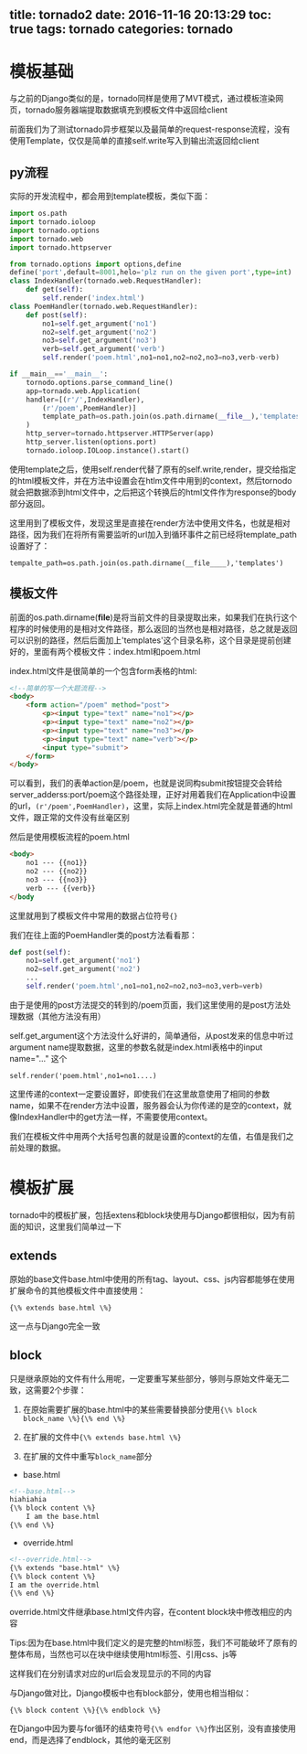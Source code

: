 title: tornado2
date: 2016-11-16 20:13:29
toc: true
tags: tornado
categories: tornado
---
# 模板基础 #
与之前的Django类似的是，tornado同样是使用了MVT模式，通过模板渲染网页，tornado服务器端提取数据填充到模板文件中返回给client

前面我们为了测试tornado异步框架以及最简单的request-response流程，没有使用Template，仅仅是简单的直接self.write写入到输出流返回给client

## py流程 ##
实际的开发流程中，都会用到template模板，类似下面：
<!--more-->
```python
import os.path
import tornado.ioloop
import tornado.options
import tornado.web
import tornado.httpserver

from tornado.options import options,define
define('port',default=8001,helo='plz run on the given port',type=int)
class IndexHandler(tornado.web.RequestHandler):
    def get(self):
        self.render('index.html')
class PoemHandler(tornado.web.RequestHandler):
    def post(self):
        no1=self.get_argument('no1')
        no2=self.get_argument('no2')
        no3=self.get_argument('no3')
        verb=self.get_argument('verb')
        self.render('poem.html',no1=no1,no2=no2,no3=no3,verb-verb)

if __main__=='__main__':
    tornodo.options.parse_command_line()
    app=tornado.web.Application(
    handler=[(r'/',IndexHandler),
        (r'/poem',PoemHandler)]
        template_path=os.path.join(os.path.dirname(__file__),'templates')
    )
    http_server=tornado.httpserver.HTTPServer(app)
    http_server.listen(options.port)
    tornado.ioloop.IOLoop.instance().start()
```

使用template之后，使用self.render代替了原有的self.write,render，提交给指定的html模板文件，并在方法中设置会在htlm文件中用到的context，然后tornodo就会把数据添到html文件中，之后把这个转换后的html文件作为response的body部分返回。

这里用到了模板文件，发现这里是直接在render方法中使用文件名，也就是相对路径，因为我们在将所有需要监听的url加入到循环事件之前已经将template_path设置好了：

`tempalte_path=os.path.join(os.path.dirname(__file____),'templates')`


## 模板文件 ##

前面的os.path.dirname(__file__)是将当前文件的目录提取出来，如果我们在执行这个程序的时候使用的是相对文件路径，那么返回的当然也是相对路径，总之就是返回可以识别的路径，然后后面加上'templates'这个目录名称，这个目录是提前创建好的，里面有两个模板文件：index.html和poem.html

index.html文件是很简单的一个包含form表格的html:

```html
<!--简单的写一个大题流程-->
<body>
    <form action="/poem" method="post">
        <p><input type="text" name="no1"></p>
        <p><input type="text" name="no2"></p>
        <p><input type="text" name="no3"></p>
        <p><input type="text" name="verb"></p>
        <input type="submit">
    </form>
</body>
```
可以看到，我们的表单action是/poem，也就是说同构submit按钮提交会转给server_adderss:port/poem这个路径处理，正好对用着我们在Application中设置的url，`(r'/poem',PoemHandler)`，这里，实际上index.html完全就是普通的html文件，跟正常的文件没有丝毫区别


然后是使用模板流程的poem.html
```html
<body>
    no1 --- {{no1}}
    no2 --- {{no2}}
    no3 --- {{no3}}
    verb --- {{verb}}
</body
```
这里就用到了模板文件中常用的数据占位符号`{}`


我们在往上面的PoemHandler类的post方法看看那：

```python
def post(self):
    no1=self.get_argument('no1')
    no2=self.get_argument('no2')
    ...
    self.render('poem.html',no1=no1,no2=no2,no3=no3,verb=verb)
```
由于是使用的post方法提交的转到的/poem页面，我们这里使用的是post方法处理数据（其他方法没有用）

self.get_argument这个方法没什么好讲的，简单通俗，从post发来的信息中听过argument name提取数据，这里的参数名就是index.html表格中的input name="..." 这个

`self.render('poem.html',no1=no1....)`

这里传递的context一定要设置好，即使我们在这里故意使用了相同的参数name，如果不在render方法中设置，服务器会认为你传递的是空的context，就像IndexHandler中的get方法一样，不需要使用context。

我们在模板文件中用两个大括号包裹的就是设置的context的左值，右值是我们之前处理的数据。


# 模板扩展 #

tornado中的模板扩展，包括extens和block块使用与Django都很相似，因为有前面的知识，这里我们简单过一下

## extends ##

原始的base文件base.html中使用的所有tag、layout、css、js内容都能够在使用扩展命令的其他模板文件中直接使用：

`{\% extends base.html \%}`

这一点与Django完全一致

## block ##

只是继承原始的文件有什么用呢，一定要重写某些部分，够则与原始文件毫无二致，这需要2个步骤：

1. 在原始需要扩展的base.html中的某些需要替换部分使用`{\% block block_name \%}{\% end \%}`

2. 在扩展的文件中`{\% extends base.html \%}`

3. 在扩展的文件中重写`block_name`部分

- base.html

```html
<!--base.html-->
hiahiahia
{\% block content \%}
    I am the base.html
{\% end \%}
```
- override.html

```html
<!--override.html-->
{\% extends "base.html" \%}
{\% block content \%}
I am the override.html
{\% end \%}
```
override.html文件继承base.html文件内容，在content block块中修改相应的内容

Tips:因为在base.html中我们定义的是完整的html标签，我们不可能破坏了原有的整体布局，当然也可以在块中继续使用html标签、引用css、js等

这样我们在分别请求对应的url后会发现显示的不同的内容

与Django做对比，Django模板中也有block部分，使用也相当相似：

`{\% block content \%}{\% endblock \%}`

在Django中因为要与for循环的结束符号`{\% endfor \%}`作出区别，没有直接使用end，而是选择了endblock，其他的毫无区别
